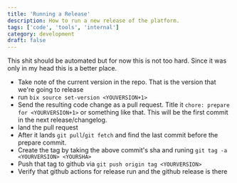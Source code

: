 ```yaml
---
title: 'Running a Release'
description: How to run a new release of the platform.
tags: ['code', 'tools', 'internal']
category: development
draft: false
---
```


This shit should be automated but for now this is not too hard. Since it was
only in my head this is a better place.

- Take note of the current version in the repo. That is the version that we're
  going to release
- run `bix source set-version <YOUVERSION+1>`
- Send the resulting code change as a pull request. Title it
  `chore: prepare for <YOURVERSION+1>` or something like that. This will be the
  first commit in the next release/changelog.
- land the pull request
- After it lands `git pull`/`git fetch` and find the last commit before the
  prepare commit.
- Create the tag by taking the above commit's sha and runing
  `git tag -a <YOURVERSION> <YOURSHA>`
- Push that tag to github via `git push origin tag <YOURVERSION>`
- Verify that github actions for release run and the github release is there
